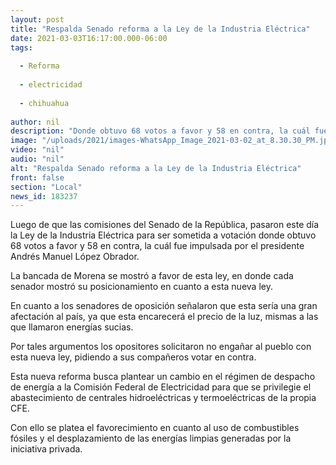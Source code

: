 ```yaml
---
layout: post
title: "Respalda Senado reforma a la Ley de la Industria Eléctrica"
date: 2021-03-03T16:17:00.000-06:00
tags:
  
  - Reforma
  
  - electricidad
  
  - chihuahua
  
author: nil
description: "Donde obtuvo 68 votos a favor y 58 en contra, la cuál fue impulsada por el presidente Andrés Manuel López Obrador"
image: "/uploads/2021/images-WhatsApp_Image_2021-03-02_at_8.30.30_PM.jpeg"
video: "nil"
audio: "nil"
alt: "Respalda Senado reforma a la Ley de la Industria Eléctrica"
front: false
section: "Local"
news_id: 183237
---
```


Luego de que las comisiones del Senado de la República, pasaron este día la Ley de la Industria Eléctrica para ser sometida a votación donde obtuvo 68 votos a favor y 58 en contra, la cuál fue impulsada por el presidente Andrés Manuel López Obrador.

La bancada de Morena se mostró a favor de esta ley, en donde cada senador mostró su posicionamiento en cuanto a esta nueva ley.

En cuanto a los senadores de oposición señalaron que esta sería una gran afectación al país, ya que esta encarecerá el precio de la luz, mismas a las que llamaron energías sucias.

Por tales argumentos los opositores solicitaron no engañar al pueblo con esta nueva ley, pidiendo a sus compañeros votar en contra.

Esta nueva reforma busca plantear un cambio en el régimen de despacho de energía a la Comisión Federal de Electricidad para que se privilegie el abastecimiento de centrales hidroeléctricas y termoeléctricas de la propia CFE.

Con ello se platea el favorecimiento en cuanto al uso de combustibles fósiles y el desplazamiento de las energías limpias generadas por la iniciativa privada.